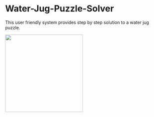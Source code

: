 # Water-Jug-Puzzle-Solver
This user friendly system provides step by step solution to a water jug puzzle.

<img src="http://i.imgur.com/nPkVRHL.png" height=250 width=250>
